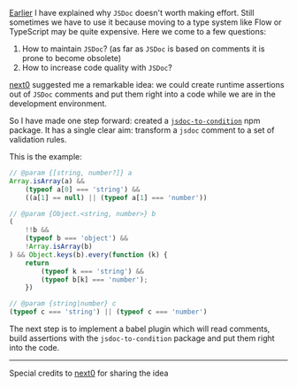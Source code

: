 [Earlier][1] I have explained why `JSDoc` doesn't worth making effort. Still sometimes we have to use it because moving to a type system like Flow or TypeScript may be quite expensive. Here we come to a few questions:

1. How to maintain `JSDoc`? (as far as `JSDoc` is based on comments it is prone to become obsolete)
2. How to increase code quality with `JSDoc`?


[next0][2] suggested me a remarkable idea: we could create runtime assertions out of `JSDoc` comments and put them right into a code while we are in the development environment.

So I have made one step forward: created a [`jsdoc-to-condition`][3] npm package. It has a single clear aim: transform a `jsdoc` comment to a set of validation rules.  

This is the example:

```js
// @param {[string, number?]} a
Array.isArray(a) &&
    (typeof a[0] === 'string') &&
    ((a[1] == null) || (typeof a[1] === 'number'))

// @param {Object.<string, number>} b
(
    !!b &&
    (typeof b === 'object') &&
    !Array.isArray(b)
) && Object.keys(b).every(function (k) {
    return
        (typeof k === 'string') &&
        (typeof b[k] === 'number');
    })

// @param {string|number} c
(typeof c === 'string') || (typeof c === 'number')
```

The next step is to implement a babel plugin which will read comments, build assertions with the `jsdoc-to-condition` package and put them right into the code.

---

Special credits to [next0][2] for sharing the idea

[1]: https://github.com/jakwuh/dailytip/tree/master/tips/27-07-2017/Readme.md
[2]: https://github.com/next0
[3]: https://www.npmjs.com/package/jsdoc-to-condition
